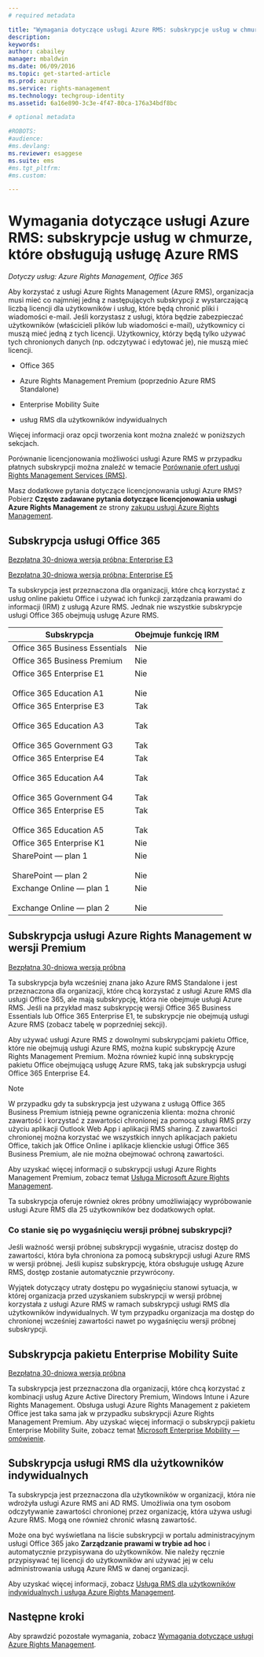 ```yaml
---
# required metadata

title: "Wymagania dotyczące usługi Azure RMS: subskrypcje usług w chmurze | Azure RMS"
description:
keywords:
author: cabailey
manager: mbaldwin
ms.date: 06/09/2016
ms.topic: get-started-article
ms.prod: azure
ms.service: rights-management
ms.technology: techgroup-identity
ms.assetid: 6a16e890-3c3e-4f47-80ca-176a34bdf8bc

# optional metadata

#ROBOTS:
#audience:
#ms.devlang:
ms.reviewer: esaggese
ms.suite: ems
#ms.tgt_pltfrm:
#ms.custom:

---
```



# Wymagania dotyczące usługi Azure RMS: subskrypcje usług w chmurze, które obsługują usługę Azure RMS

*Dotyczy usług: Azure Rights Management, Office 365*

Aby korzystać z usługi Azure Rights Management (Azure RMS), organizacja musi mieć co najmniej jedną z następujących subskrypcji z wystarczającą liczbą licencji dla użytkowników i usług, które będą chronić pliki i wiadomości e-mail. Jeśli korzystasz z usługi, która będzie zabezpieczać użytkowników (właścicieli plików lub wiadomości e-mail), użytkownicy ci muszą mieć jedną z tych licencji. Użytkownicy, którzy będą tylko używać tych chronionych danych (np. odczytywać i edytować je), nie muszą mieć licencji.

-   Office 365

-   Azure Rights Management Premium (poprzednio Azure RMS Standalone)

-   Enterprise Mobility Suite

-   usług RMS dla użytkowników indywidualnych

Więcej informacji oraz opcji tworzenia kont można znaleźć w poniższych sekcjach.

Porównanie licencjonowania możliwości usługi Azure RMS w przypadku płatnych subskrypcji można znaleźć w temacie [Porównanie ofert usługi Rights Management Services (RMS)](http://technet.microsoft.com/dn858608).

Masz dodatkowe pytania dotyczące licencjonowania usługi Azure RMS? Pobierz **Często zadawane pytania dotyczące licencjonowania usługi Azure Rights Management** ze strony [zakupu usługi Azure Rights Management](https://www.microsoft.com/en-us/server-cloud/products/azure-rights-management/Purchasing.aspx). 

## Subskrypcja usługi Office 365
[Bezpłatna 30-dniowa wersja próbna: Enterprise E3](http://go.microsoft.com/fwlink/p/?LinkID=403802)

[Bezpłatna 30-dniowa wersja próbna: Enterprise E5](https://go.microsoft.com/fwlink/p/?LinkID=698279)

Ta subskrypcja jest przeznaczona dla organizacji, które chcą korzystać z usług online pakietu Office i używać ich funkcji zarządzania prawami do informacji (IRM) z usługą Azure RMS. Jednak nie wszystkie subskrypcje usługi Office 365 obejmują usługę Azure RMS.

Subskrypcja  |Obejmuje funkcję IRM 
------------- | ------------- |
Office 365 Business Essentials|Nie|
Office 365 Business Premium|Nie|
Office 365 Enterprise E1 <br /><br /> Office 365 Education A1|Nie <br /><br /> Nie|
Office 365 Enterprise E3 <br /><br /> Office 365 Education A3 <br /><br /> Office 365 Government G3|Tak <br /><br /> Tak <br /><br /> Tak|
Office 365 Enterprise E4 <br /><br /> Office 365 Education A4 <br /><br /> Office 365 Government G4|Tak <br /><br /> Tak <br /><br /> Tak|
Office 365 Enterprise E5 <br /><br /> Office 365 Education A5|Tak <br /><br /> Tak|
Office 365 Enterprise K1|Nie|
SharePoint — plan 1 <br /><br /> SharePoint — plan 2|Nie <br /><br /> Nie|
Exchange Online — plan 1 <br /><br /> Exchange Online — plan 2|Nie <br /><br /> Nie|


## Subskrypcja usługi Azure Rights Management w wersji Premium
[Bezpłatna 30-dniowa wersja próbna](https://portal.microsoftonline.com/Signup/MainSignUp15.aspx?&amp;OfferId=A43415D3-404C-4df3-B31B-AAD28118A778&amp;dl=RIGHTSMANAGEMENT&amp;ali=1)

Ta subskrypcja była wcześniej znana jako Azure RMS Standalone i jest przeznaczona dla organizacji, które chcą korzystać z usługi Azure RMS dla usługi Office 365, ale mają subskrypcję, która nie obejmuje usługi Azure RMS. Jeśli na przykład masz subskrypcję wersji Office 365 Business Essentials lub Office 365 Enterprise E1, te subskrypcje nie obejmują usługi Azure RMS (zobacz tabelę w poprzedniej sekcji). 

Aby używać usługi Azure RMS z dowolnymi subskrypcjami pakietu Office, które nie obejmują usługi Azure RMS, można kupić subskrypcję Azure Rights Management Premium. Można również kupić inną subskrypcję pakietu Office obejmującą usługę Azure RMS, taką jak subskrypcja usługi Office 365 Enterprise E4.

> [!NOTE]
> W przypadku gdy ta subskrypcja jest używana z usługą Office 365 Business Premium istnieją pewne ograniczenia klienta: można chronić zawartość i korzystać z zawartości chronionej za pomocą usługi RMS przy użyciu aplikacji Outlook Web App i aplikacji RMS sharing. Z zawartości chronionej można korzystać we wszystkich innych aplikacjach pakietu Office, takich jak Office Online i aplikacje klienckie usługi Office 365 Business Premium, ale nie można obejmować ochroną zawartości.

Aby uzyskać więcej informacji o subskrypcji usługi Azure Rights Management Premium, zobacz temat [Usługa Microsoft Azure Rights Management](http://products.office.com/business/microsoft-azure-rights-management).

Ta subskrypcja oferuje również okres próbny umożliwiający wypróbowanie usługi Azure RMS dla 25 użytkowników bez dodatkowych opłat. 

### Co stanie się po wygaśnięciu wersji próbnej subskrypcji?
Jeśli ważność wersji próbnej subskrypcji wygaśnie, utracisz dostęp do zawartości, która była chroniona za pomocą subskrypcji usługi Azure RMS w wersji próbnej. Jeśli kupisz subskrypcję, która obsługuje usługę Azure RMS, dostęp zostanie automatycznie przywrócony.

Wyjątek dotyczący utraty dostępu po wygaśnięciu stanowi sytuacja, w której organizacja przed uzyskaniem subskrypcji w wersji próbnej korzystała z usługi Azure RMS w ramach subskrypcji usługi RMS dla użytkowników indywidualnych. W tym przypadku organizacja ma dostęp do chronionej wcześniej zawartości nawet po wygaśnięciu wersji próbnej subskrypcji.

## Subskrypcja pakietu Enterprise Mobility Suite
[Bezpłatna 30-dniowa wersja próbna](https://portal.office.com/Signup/Signup.aspx?OfferId=2E63A04D-BE0B-4A0F-A8CF-407C1C299221&dl=EMS)

Ta subskrypcja jest przeznaczona dla organizacji, które chcą korzystać z kombinacji usług Azure Active Directory Premium, Windows Intune i Azure Rights Management. Obsługa usługi Azure Rights Management z pakietem Office jest taka sama jak w przypadku subskrypcji Azure Rights Management Premium. Aby uzyskać więcej informacji o subskrypcji pakietu Enterprise Mobility Suite, zobacz temat [Microsoft Enterprise Mobility — omówienie](http://go.microsoft.com/fwlink/?LinkId=615386).

## Subskrypcja usługi RMS dla użytkowników indywidualnych
Ta subskrypcja jest przeznaczona dla użytkowników w organizacji, która nie wdrożyła usługi Azure RMS ani AD RMS. Umożliwia ona tym osobom odczytywanie zawartości chronionej przez organizację, która używa usługi Azure RMS. Mogą one również chronić własną zawartość.

Może ona być wyświetlana na liście subskrypcji w portalu administracyjnym usługi Office 365 jako **Zarządzanie prawami w trybie ad hoc** i automatycznie przypisywana do użytkowników. Nie należy ręcznie przypisywać tej licencji do użytkowników ani używać jej w celu administrowania usługą Azure RMS w danej organizacji. 

Aby uzyskać więcej informacji, zobacz [Usługa RMS dla użytkowników indywidualnych i usługa Azure Rights Management](../understand-explore/rms-for-individuals.md).

## Następne kroki
Aby sprawdzić pozostałe wymagania, zobacz [Wymagania dotyczące usługi Azure Rights Management](requirements-azure-rms.md).

<!--HONumber=Jun16_HO2-->


